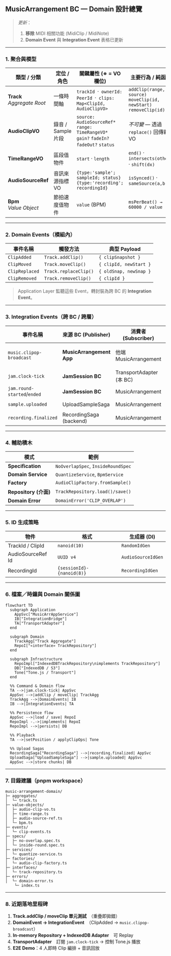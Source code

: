 ## MusicArrangement BC — Domain 設計總覽

> *更新*：  
> 1. **移除** MIDI 相關功能 (MidiClip / MidiNote)  
> 2. **Domain Event** 與 **Integration Event** 表格已更新

---

### 1. 聚合與模型

| 類型 / 分類                       | 定位 / 角色        | 關鍵屬性 (※ = VO 欄位)                                                                              | 主要行為 / 純函式                       | 關鍵不變式 ✔                    |
| ----------------------------- | -------------- | --------------------------------------------------------------------------------------------- | ---------------------------------- | -------------------------- |
| **Track**<br>*Aggregate Root* | 一條時間軸          | `trackId` · `ownerId: PeerId` · `clips: Map<ClipId, AudioClipVO>`                               | `addClip(range, source)`<br>`moveClip(id, newStart)`<br>`removeClip(id)` | Clip 彼此不得重疊             |
| **AudioClipVO**               | 錄音 / Sample 片段 | `source: AudioSourceRef*`<br>`range: TimeRangeVO*`<br>`gain?` `fadeIn?` `fadeOut?` `status`     | *不可變* — 透過 `replace()` 回傳新 VO    | `start ≥ 0`，`length > 0`  |
| **TimeRangeVO**               | 區段值物件          | `start` · `length`                                                                            | `end()` · `intersects(other)` · `shift(dx)` | `start ≥ 0`，`length > 0`  |
| **AudioSourceRef**            | 音訊來源指標 VO      | `{type:'sample'; sampleId; status}`<br>`{type:'recording'; recordingId}`                      | `isSynced()` · `sameSource(a,b)`        | `status ∈ {pending,synced}` |
| **Bpm**<br>*Value Object*     | 節拍速度值物件       | `value` (BPM)                                                                                 | `msPerBeat() → 60000 / value`          | `30 ≤ value ≤ 300`         |

---

### 2. Domain Events（模組內）

| 事件名稱       | 觸發方法             | 典型 Payload            |
|--------------|--------------------|------------------------|
| `ClipAdded`   | `Track.addClip()`   | `{ clipSnapshot }`     |
| `ClipMoved`   | `Track.moveClip()`  | `{ clipId, newStart }` |
| `ClipReplaced`| `Track.replaceClip()`| `{ oldSnap, newSnap }` |
| `ClipRemoved` | `Track.removeClip()`| `{ clipId }`           |

> Application Layer 監聽這些 Event，轉封裝為跨 BC 的 **Integration Event**。

---

### 3. Integration Events（跨 BC / 跨層）

| 事件名稱                  | 來源 BC (Publisher)        | 消費者 (Subscriber)         | Payload 摘要                                  |
|---------------------------|----------------------------|-----------------------------|----------------------------------------------|
| `music.clipop-broadcast`  | **MusicArrangement App**   | 他端 MusicArrangement       | 序列化 `ClipAdded / ClipMoved / ClipReplaced` |
| `jam.clock-tick`          | **JamSession BC**          | TransportAdapter (本 BC)    | `{ positionSeconds }`                         |
| `jam.round-started`/`ended`| **JamSession BC**         | MusicArrangement            | `{ roundId, tempo, bars }`                    |
| `sample.uploaded`         | UploadSampleSaga           | MusicArrangement            | `{ tempId, officialId }`                      |
| `recording.finalized`     | RecordingSaga (backend)    | MusicArrangement            | `{ recordingId, finalUrl }`                   |

---

### 4. 輔助積木

| 模式                | 範例                                 |
|--------------------|--------------------------------------|
| **Specification**  | `NoOverlapSpec`, `InsideRoundSpec`   |
| **Domain Service** | `QuantizeService`, `BpmService`      |
| **Factory**        | `AudioClipFactory.fromSample()`      |
| **Repository (介面)** | `TrackRepository.load()/save()`    |
| **Domain Error**   | `DomainError('CLIP_OVERLAP')`        |

---

### 5. ID 生成策略

| 物件                | 格式             | 生成器 (DI)         |
|---------------------|------------------|---------------------|
| TrackId / ClipId    | `nanoid(10)`     | `RandomIdGen`       |
| AudioSourceRef Id   | `UUID v4`        | `AudioSourceIdGen`  |
| RecordingId         | `{sessionId}-{nanoid(8)}` | `RecordingIdGen` |

---

### 6. 檔案／時鐘與 Domain 關係圖

```mermaid
flowchart TD
  subgraph Application
    AppSvc["MusicArrAppService"]
    IB["IntegrationBridge"]
    TA["TransportAdapter"]
  end

  subgraph Domain
    TrackAgg["Track Aggregate"]
    RepoI["«interface» TrackRepository"]
  end

  subgraph Infrastructure
    RepoImpl["IndexedDBTrackRepository\nimplements TrackRepository"]
    DB["IndexedDB / S3"]
    Tone["Tone.js / Transport"]
  end

  %% Command & Domain flow
  TA -->|jam.clock-tick| AppSvc
  AppSvc -->|addClip / moveClip| TrackAgg
  TrackAgg -->|DomainEvents| IB
  IB -->|IntegrationEvents| TA

  %% Persistence flow
  AppSvc -->|load / save| RepoI
  RepoImpl -.->|implements| RepoI
  RepoImpl -->|persists| DB

  %% Playback
  TA -->|setPosition / applyClipOps| Tone

  %% Upload Sagas
  RecordingSaga["RecordingSaga"] -->|recording.finalized| AppSvc
  UploadSaga["UploadSampleSaga"] -->|sample.uploaded| AppSvc
  AppSvc -->|store chunks| DB
```

---
### 7. 目錄建議（pnpm workspace）
```
music-arrangement-domain/
├─ aggregates/
│  └─ track.ts
├─ value-objects/
│  ├─ audio-clip-vo.ts
│  ├─ time-range.ts
│  ├─ audio-source-ref.ts
│  └─ bpm.ts
├─ events/
│  └─ clip-events.ts
├─ specs/
│  ├─ no-overlap.spec.ts
│  └─ inside-round.spec.ts
├─ services/
│  └─ quantize-service.ts
├─ factories/
│  └─ audio-clip-factory.ts
├─ interfaces/
│  └─ track-repository.ts
├─ errors/
│  └─ domain-error.ts
	└─ index.ts
```

---

### 8. 近期落地里程碑

1. **Track.addClip / moveClip 單元測試**　（重疊即拋錯）  
2. **DomainEvent → IntegrationEvent**　（ClipAdded → `music.clipop-broadcast`）  
3. **In-memory Repository + IndexedDB Adapter**　可 Replay  
4. **TransportAdapter**　訂閱 `jam.clock-tick` → 控制 Tone.js 播放
5. **E2E Demo**：4 人即時 Clip 編排 + 音訊回放